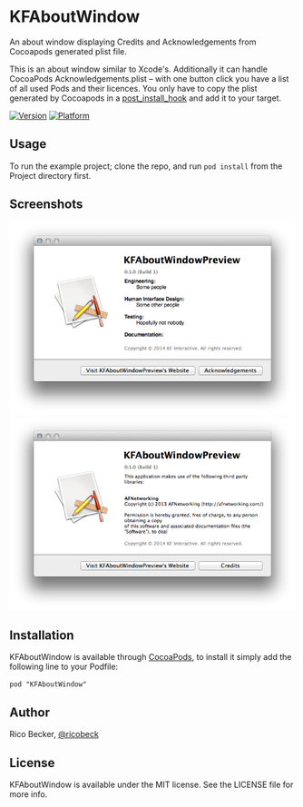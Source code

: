# KFAboutWindow
An about window displaying Credits and Acknowledgements from Cocoapods generated plist file.

This is an about window similar to Xcode's. Additionally it can handle CocoaPods Acknowledgements.plist – with one button click you have a list of all used Pods and their licences. You only have to copy the plist generated by Cocoapods in a [post\_install\_hook](http://guides.cocoapods.org/syntax/podfile.html#post_install) and add it to your target.

[![Version](http://cocoapod-badges.herokuapp.com/v/KFAboutWindow/badge.png)](http://cocoadocs.org/docsets/KFAboutWindow)
[![Platform](http://cocoapod-badges.herokuapp.com/p/KFAboutWindow/badge.png)](http://cocoadocs.org/docsets/KFAboutWindow)

## Usage

To run the example project; clone the repo, and run `pod install` from the Project directory first.

## Screenshots
![Credits](Screenshots/Credits.png)  
![Acknowledgements](Screenshots/Acknowledgements.png)

## Installation

KFAboutWindow is available through [CocoaPods](http://cocoapods.org), to install
it simply add the following line to your Podfile:

    pod "KFAboutWindow"

## Author

Rico Becker, [@ricobeck][1]

## License

KFAboutWindow is available under the MIT license. See the LICENSE file for more info.

[1]: http://twitter.com/ricobeck        "@ricobeck"